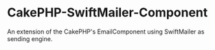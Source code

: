 CakePHP-SwiftMailer-Component
=============================

An extension of the CakePHP's EmailComponent using SwiftMailer as sending engine.